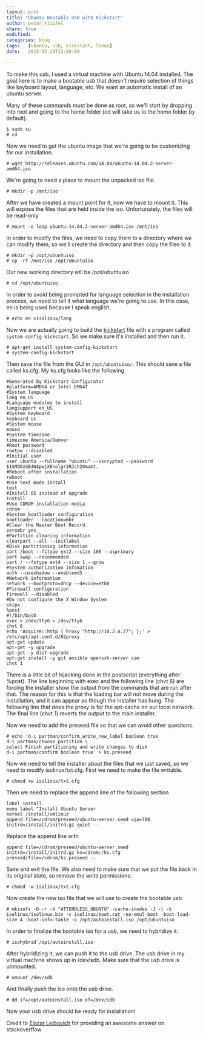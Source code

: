 ```yaml
---
layout: post
title: "Ubuntu Bootable USB with Kickstart"
author: peter_klipfel
share: true
modified:
categories: blog
tags:	[ubuntu, usb, kickstart, linux]
date:   2015-03-29T12:00:00

---
```



To make this usb, I used a virtual machine with Ubuntu 14.04 installed. The goal here is to make a bootable usb that doesn't require selection of things like keyboard layout, language, etc. We want an automatic install of an ubuntu server.

Many of these commands must be done as root, so we'll start by dropping into root and going to the home folder (cd will take us to the home folder by default).

~~~
$ sudo su
# cd
~~~

Now we need to get the ubuntu image that we're going to be customizing for our installation.

~~~
# wget http://releases.ubuntu.com/14.04/ubuntu-14.04.2-server-amd64.iso
~~~

We're going to need a place to mount the unpacked iso file.

~~~
# mkdir -p /mnt/iso
~~~

After we have created a mount point for it, now we have to mount it. This will expose the files that are held inside the iso. Unfortunately, the files will be read-only

~~~
# mount -o loop ubuntu-14.04.2-server-amd64.iso /mnt/iso
~~~

In order to modify the files, we need to copy them to a directory where we can modify them, so we'll create the directory and then copy the files to it.

~~~
# mkdir -p /opt/ubuntuiso
# cp -rT /mnt/iso /opt/ubuntuiso
~~~

Our new working directory will be /opt/ubuntuiso

~~~
# cd /opt/ubuntuiso
~~~

In order to avoid being prompted for language selection in the installation process, we need to tell it what language we're going to use. In this case, en is being used because I speak english.

~~~
# echo en >isolinux/lang
~~~

Now we are actually going to build the [kickstart](https://en.wikipedia.org/wiki/Kickstart_(Linux)) file with a program called `system-config-kickstart`. So we make sure it's installed and then run it.

~~~
# apt-get install system-config-kickstart
# system-config-kickstart
~~~

Then save the file from the GUI in `/opt/ubuntuiso/`. This should save a file called ks.cfg. My ks.cfg looks like the following

~~~
#Generated by Kickstart Configurator
#platform=AMD64 or Intel EM64T
#System language
lang en_US
#Language modules to install
langsupport en_US
#System keyboard
keyboard us
#System mouse
mouse
#System timezone
timezone America/Denver
#Root password
rootpw --disabled
#Initial user
user ubuntu --fullname "ubuntu" --iscrypted --password $1$MQ0zGB4W$pwjX8nolgr2RJch2Omamt.
#Reboot after installation
reboot
#Use text mode install
text
#Install OS instead of upgrade
install
#Use CDROM installation media
cdrom
#System bootloader configuration
bootloader --location=mbr
#Clear the Master Boot Record
zerombr yes
#Partition clearing information
clearpart --all --initlabel
#Disk partitioning information
part /boot --fstype ext2 --size 100 --asprimary
part swap --recommended
part / --fstype ext4 --size 1 --grow
#System authorization infomation
auth --useshadow --enablemd5
#Network information
network --bootproto=dhcp --device=eth0
#Firewall configuration
firewall --disabled
#Do not configure the X Window System
skipx
%post
#!/bin/bash
exec < /dev/tty6 > /dev/tty6
chvt 6
echo 'Acquire::http { Proxy "http://10.2.4.27"; };' > /etc/apt/apt.conf.d/02proxy
apt-get update
apt-get -y upgrade
apt-get -y dist-upgrade
apt-get install -y git ansible openssh-server vim
chvt 1
~~~

There is a little bit of hijacking done in the postscript (everything after %post). The line beginning with exec and the following line (chvt 6) are forcing the installer show the output from the commands that are run after that. The reason for this is that the loading bar will not move during the installation, and it can appear as though the installer has hung. The following line that does the proxy is for the apt-cache on our local network. The final line (chvt 1) reverts the output to the main installer.

Now we need to add the preseed file so that we can avoid other quesitons.

~~~
# echo 'd-i partman/confirm_write_new_label boolean true
d-i partman/choose_partition \
select Finish partitioning and write changes to disk
d-i partman/confirm boolean true' > ks.preseed
~~~

Now we need to tell the installer about the files that we just saved, so we need to modify isolinux/txt.cfg. First we need to make the file writable.

~~~
# chmod +w isolinux/txt.cfg
~~~

Then we need to replace the append line of the following section

~~~
label install
menu label ^Install Ubuntu Server
kernel /install/vmlinuz
append file=/cdrom/preseed/ubuntu-server.seed vga=788 initrd=/install/initrd.gz quiet --
~~~

Replace the append line with

~~~
append file=/cdrom/preseed/ubuntu-server.seed initrd=/install/initrd.gz ks=cdrom:/ks.cfg preseed/file=/cdrom/ks.preseed --
~~~

Save and exit the file. We also need to make sure that we put the file back in its original state, so remove the write permissions.

~~~
# chmod -w isolinux/txt.cfg
~~~

Now create the new iso file that we will use to create the bootable usb.

~~~
# mkisofs -D -r -V "ATTENDLESS_UBUNTU" -cache-inodes -J -l -b isolinux/isolinux.bin -c isolinux/boot.cat -no-emul-boot -boot-load-size 4 -boot-info-table -o /opt/autoinstall.iso /opt/ubuntuiso
~~~

In order to finalize the bootable iso for a usb, we need to hybridize it.

~~~
# isohybrid /opt/autoinstall.iso
~~~

After hybridizing it, we can push it to the usb drive. The usb drive in my virtual machine shows up in /dev/sdb. Make sure that the usb drive is unmounted.

~~~
# umount /dev/sdb
~~~

And finally push the iso onto the usb drive.

~~~
# dd if=/opt/autoinstall.iso of=/dev/sdb
~~~

Now your usb drive should be ready for installation!

Credit to [Elazar Leibovich](https://askubuntu.com/questions/122505/how-do-i-create-a-completely-unattended-install-of-ubuntu/122506#122506) for providing an awesome answer on stackoverflow

